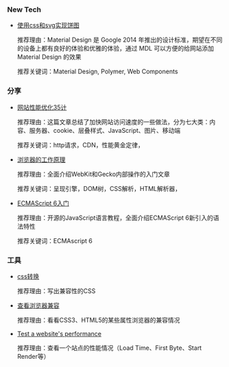 ### New Tech

* [使用css和svg实现饼图](http://www.smashingmagazine.com/2015/07/designing-simple-pie-charts-with-css/)

    推荐理由：Material Design 是 Google 2014 年推出的设计标准，期望在不同的设备上都有良好的体验和优雅的体验，通过 MDL 可以方便的给网站添加 Material Design 的效果

    推荐关键词：Material Design, Polymer, Web Components

### 分享

* [网站性能优化35计](http://www.w3ctech.com/topic/1416)

    推荐理由：这篇文章总结了加快网站访问速度的一些做法，分为七大类：内容、服务器、cookie、层叠样式、JavaScript、图片、移动端

    推荐关键词：http请求，CDN，性能黄金定律，

* [浏览器的工作原理](http://www.html5rocks.com/zh/tutorials/internals/howbrowserswork/#Render_tree_construction)

    推荐理由：全面介绍WebKit和Gecko内部操作的入门文章

    推荐关键词：呈现引擎，DOM树，CSS解析，HTML解析器，

* [ECMAScript 6入门](http://es6.ruanyifeng.com/)

    推荐理由：开源的JavaScript语言教程，全面介绍ECMAScript 6新引入的语法特性

    推荐关键词：ECMAscript 6
    
### 工具

* [css转换](http://pleeease.io/play/)
   
   推荐理由：写出兼容性的CSS

* [查看浏览器兼容](http://caniuse.com/)

   推荐理由：看看CSS3、HTML5的某些属性浏览器的兼容情况

* [Test a website's performance](http://www.webpagetest.org/)
 
   推荐理由：查看一个站点的性能情况（Load Time、First Byte、Start Render等）